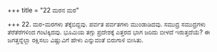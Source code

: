 +++
title = "22 ಮರನ ಮರ"

+++
22. ಮರ-ಮರಗಳು ತೆಕ್ಕೆಬಿದ್ದವು.  ಪರ್ವತ ಪರ್ವತಗಳು ಮುಂಡಾಡಿದವು. ಸಮುದ್ರ ಸಮುದ್ರಗಳು ತೆರೆತೆರೆಗಳಿಂದ ಗಂಟಿಕ್ಕಿದವು. ಭೂಮಿಯ ತಗ್ಗು ಪ್ರದೇಶಕ್ಕೆ ಎತ್ತರದ ಭಾಗ ಜರಿದು ಬೀಳದೆ ಇರುತ್ತದೆಯೆ? ಈ ಜಗತ್ತನ್ನೆಲ್ಲಾ ರಕ್ಷಿಸಲು ವಿಷ್ಣುವಿಗೆ ಹೇಳು ಎನ್ನುವಂತೆ ಬಿರುಗಾಳಿ ಬೀಸಿತು.